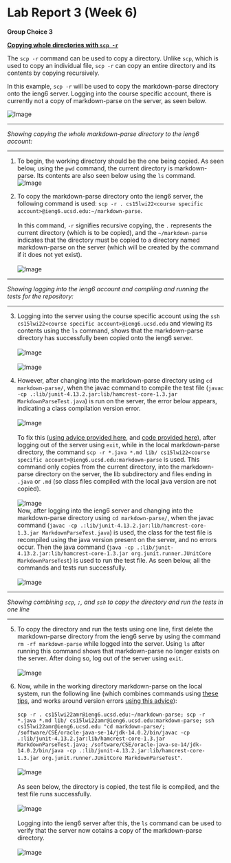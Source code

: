# Lab Report 3 (Week 6)

**Group Choice 3**

**[Copying whole directories with `scp -r`](https://ucsd-cse15l-w22.github.io/week/week5/#group-choice-3-copy-whole-directories-with-scp--r)**

The `scp -r` command can be used to copy a directory. Unlike `scp`, which is used to copy an individual file, `scp -r` can copy an entire directory and its contents by copying recursively. 

In this example, `scp -r` will be used to copy the markdown-parse directory onto the ieng6 server. Logging into the course specific account, there is currently not a copy of markdown-parse on the server, as seen below.

![Image](lab3_1.PNG)

---
*Showing copying the whole markdown-parse directory to the ieng6 account:*

---
1. To begin, the working directory should be the one being copied. As seen below, using the `pwd` command, the current directory is markdown-parse. Its contents are also seen below using the `ls` command.
\
![Image](lab3_3.PNG)

2. To copy the markdown-parse directory onto the ieng6 server, the following command is used:
`scp -r . cs15lwi22<course specific account>@ieng6.ucsd.edu:~/markdown-parse`. \
\
In this command, `-r` signifies recursive copying, the `.` represents the current directory (which is to be copied), and the `~/markdown-parse` indicates that the directory must be copied to a directory named markdown-parse on the server (which will be created by the command if it does not yet exist).\
\
![Image](lab3_14.PNG)

---
*Showing logging into the ieng6 account and compiling and running the tests for the repository:*

---

3. Logging into the server using the course specific account using the `ssh cs15lwi22<course specific account>@ieng6.ucsd.edu` and viewing its contents using the `ls` command, shows that the markdown-parse directory has successfully been copied onto the ieng6 server.\
\
![Image](lab3_5.PNG)\
\
![Image](lab3_6.PNG)


4. However, after changing into the markdown-parse directory using `cd markdown-parse/`, when the javac command to compile the test file (`javac -cp .:lib/junit-4.13.2.jar:lib/hamcrest-core-1.3.jar MarkdownParseTest.java`) is run on the server, the error below appears, indicating a class compilation version error.\
\
![Image](lab3_7.PNG)\
\
To fix this ([using advice provided here](https://piazza.com/class/kxs0toocqhv4og?cid=353), and [code provided here](https://ucsd-cse15l-w22.github.io/week/week5/#group-choice-3-copy-whole-directories-with-scp--r)), after logging out of the server using `exit`, while in the local markdown-parse directory, the command `scp -r *.java *.md lib/ cs15lwi22<course specific account>@ieng6.ucsd.edu:markdown-parse` is used. This command only copies from the current directory, into the markdown-parse directory on the server, the lib subdirectory and files ending in `.java` or `.md` (so class files compiled with the local java version are not copied). \
\
![Image](lab3_8.PNG)
\
Now, after logging into the ieng6 server and changing into the markdown-parse directory using `cd markdown-parse/`, when the javac command (`javac -cp .:lib/junit-4.13.2.jar:lib/hamcrest-core-1.3.jar MarkdownParseTest.java`) is used, the class for the test file is recompiled using the java version present on the server, and no errors occur. Then the java command (`java -cp .:lib/junit-4.13.2.jar:lib/hamcrest-core-1.3.jar org.junit.runner.JUnitCore MarkdownParseTest`) is used to run the test file. As seen below, all the commands and tests run successfully. \
\
![Image](lab3_9.PNG)

---
*Showing combining `scp`, `;`, and `ssh` to copy the directory and run the tests in one line*

---

5. To copy the directory and run the tests using one line, first delete the markdown-parse directory from the ieng6 serve by using the command `rm -rf markdown-parse` while logged into the server. Using `ls` after running this command shows that markdown-parse no longer exists on the server. After doing so, log out of the server using `exit`.\
\
![Image](lab3_10.PNG)

6. Now, while in the working directory markdown-parse on the local system, run the following line (which combines commands using [these tips](https://ucsd-cse15l-w22.github.io/week/week1/#part-7-making-remote-running-even-more-pleasant), and works around version errors [using this advice](https://piazza.com/class/kxs0toocqhv4og?cid=354)):\
\
```scp -r . cs15lwi22amr@ieng6.ucsd.edu:~/markdown-parse; scp -r *.java *.md lib/ cs15lwi22amr@ieng6.ucsd.edu:markdown-parse; ssh cs15lwi22amr@ieng6.ucsd.edu "cd markdown-parse/; /software/CSE/oracle-java-se-14/jdk-14.0.2/bin/javac -cp .:lib/junit-4.13.2.jar:lib/hamcrest-core-1.3.jar MarkdownParseTest.java; /software/CSE/oracle-java-se-14/jdk-14.0.2/bin/java -cp .:lib/junit-4.13.2.jar:lib/hamcrest-core-1.3.jar org.junit.runner.JUnitCore MarkdownParseTest"```. \
\
![Image](lab3_11.PNG)\
\
As seen below, the directory is copied, the test file is compiled, and the test file runs successfully.\
\
![Image](lab3_12.PNG)\
\
Logging into the ieng6 server after this, the `ls` command can be used to verify that the server now cotains a copy of the markdown-parse directory.\
\
![Image](lab3_13.PNG)



